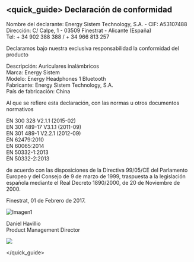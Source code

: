 ## <quick_guide> Declaración de conformidad

Nombre del declarante: Energy Sistem Technology, S.A. - CIF: A53107488 <br/>
Dirección: C/ Calpe, 1 - 03509 Finestrat - Alicante (España) <br/>
Tel: + 34 902 388 388  / + 34 966 813 257 <br/>

Declaramos bajo nuestra exclusiva responsabilidad la conformidad del producto

Descripción: Auriculares inalámbricos <br/>
Marca: Energy Sistem <br/>
Modelo: Energy Headphones 1 Bluetooth <br/>
Fabricante: Energy Sistem Technology, S.A. <br/>
País de fabricación: China <br/>

Al que se refiere esta declaración, con las normas u otros documentos normativos

EN 300 328 V2.1.1 (2015-02) <br/>
EN 301 489-17 V3.1.1 (2011-09) <br/>
EN 301 489-1 V2.2.1 (2012-09) <br/>
EN 62479:2010 <br/>
EN 60065:2014 <br/>
EN 50332-1:2013 <br/>
EN 50332-2:2013 <br/>

de acuerdo con las disposiciones de la Directiva 99/05/CE del Parlamento Europeo y del Consejo de 9 de marzo de 1999, traspuesta a la legislación española mediante el Real Decreto 1890/2000, de 20 de Noviembre de 2000.

Finestrat, 01 de Febrero de 2017.

![Imagen1](http://static.energysistem.com/images/manuals/42178/574c726744d98.jpg)

Daniel Havillio <br/>
Product Management Director

![](http://static.energysistem.com/images/manuals/39052/54887c2a4f567.jpg)

</quick_guide>

